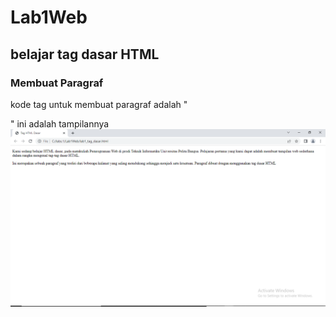 # Lab1Web
## belajar tag dasar HTML

### Membuat Paragraf
kode tag untuk membuat paragraf adalah " <p> "
ini adalah tampilannya
![image](/screenshot/ss1.png)